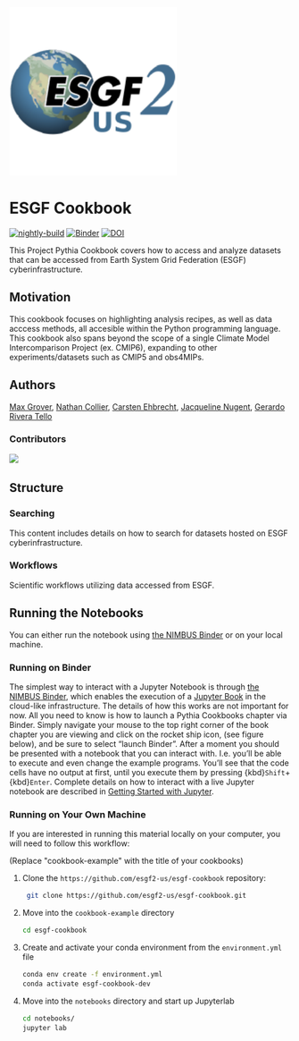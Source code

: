 <img src="notebooks/images/logos/esgf2-us.png" alt="thumbnail" width="300"/>

# ESGF Cookbook

[![nightly-build](https://github.com/ProjectPythia/esgf-cookbook/actions/workflows/nightly-build.yaml/badge.svg)](https://github.com/ProjectPythia/cookbook-template/actions/workflows/nightly-build.yaml)
[![Binder](https://binder.projectpythia.org/badge_logo.svg)](https://binder.projectpythia.org/v2/gh/ProjectPythia/esgf-cookbook/main?labpath=notebooks)
[![DOI](https://zenodo.org/badge/475509405.svg)](https://zenodo.org/badge/latestdoi/475509405)

This Project Pythia Cookbook covers how to access and analyze datasets that can be accessed from Earth System Grid Federation (ESGF) cyberinfrastructure.

## Motivation

This cookbook focuses on highlighting analysis recipes, as well as data acccess methods, all accesible within the Python programming language. This cookbook also spans beyond the scope of a single Climate Model Intercomparison Project (ex. CMIP6), expanding to other experiments/datasets such as CMIP5 and obs4MIPs.

## Authors

[Max Grover](@mgrover1), [Nathan Collier](@nocollier), [Carsten Ehbrecht](@cehbrecht), [Jacqueline Nugent](@jacnugent), [Gerardo Rivera Tello](@griverat)

### Contributors

<a href="https://github.com/ProjectPythia/esgf-cookbook/graphs/contributors">
  <img src="https://contrib.rocks/image?repo=ProjectPythia/esgf-cookbook" />
</a>

## Structure

### Searching

This content includes details on how to search for datasets hosted on ESGF cyberinfrastructure.

### Workflows

Scientific workflows utilizing data accessed from ESGF.

## Running the Notebooks

You can either run the notebook using [the NIMBUS Binder](https://binder-nimbus.llnl.gov/) or on your local machine.

### Running on Binder

The simplest way to interact with a Jupyter Notebook is through
[the NIMBUS Binder](https://binder-nimbus.llnl.gov/), which enables the execution of a
[Jupyter Book](https://jupyterbook.org) in the cloud-like infrastructure. The details of how this works are not
important for now. All you need to know is how to launch a Pythia
Cookbooks chapter via Binder. Simply navigate your mouse to
the top right corner of the book chapter you are viewing and click
on the rocket ship icon, (see figure below), and be sure to select
“launch Binder”. After a moment you should be presented with a
notebook that you can interact with. I.e. you’ll be able to execute
and even change the example programs. You’ll see that the code cells
have no output at first, until you execute them by pressing
{kbd}`Shift`\+{kbd}`Enter`. Complete details on how to interact with
a live Jupyter notebook are described in [Getting Started with
Jupyter](https://foundations.projectpythia.org/foundations/getting-started-jupyter.html).

### Running on Your Own Machine

If you are interested in running this material locally on your computer, you will need to follow this workflow:

(Replace "cookbook-example" with the title of your cookbooks)

1. Clone the `https://github.com/esgf2-us/esgf-cookbook` repository:

   ```bash
    git clone https://github.com/esgf2-us/esgf-cookbook.git
   ```

1. Move into the `cookbook-example` directory
   ```bash
   cd esgf-cookbook
   ```
1. Create and activate your conda environment from the `environment.yml` file
   ```bash
   conda env create -f environment.yml
   conda activate esgf-cookbook-dev
   ```
1. Move into the `notebooks` directory and start up Jupyterlab
   ```bash
   cd notebooks/
   jupyter lab
   ```
